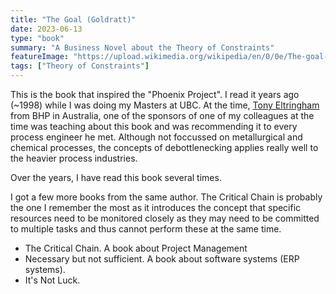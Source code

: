 ```yaml
---
title: "The Goal (Goldratt)"
date: 2023-06-13
type: "book"
summary: "A Business Novel about the Theory of Constraints"
featureImage: "https://upload.wikimedia.org/wikipedia/en/0/0e/The-goal-bookcover.jpg"
tags: ["Theory of Constraints"]
---
```


This is the book that inspired the "Phoenix Project".  I read it years ago (~1998) while I was doing my Masters at UBC.  At the time, [Tony Eltringham](https://www.cim.org/past-award-winners/tony-eltringham/) from BHP in Australia, one of the sponsors of one of my colleagues at the time was teaching about this book and was recommending it to every process engineer he met.   Although not foccussed on metallurgical and chemical processes, the concepts of debottlenecking applies really well to the heavier process industries.

Over the years, I have read this book several times.

I got a few more books from the same author.  The Critical Chain is probably the one I remember the most as it introduces the concept that specific resources need to be monitored closely as they may need to be committed to multiple tasks and thus cannot perform these at the same time.

- The Critical Chain.  A book about Project Management
- Necessary but not sufficient. A book about software systems (ERP systems).
- It's Not Luck.


